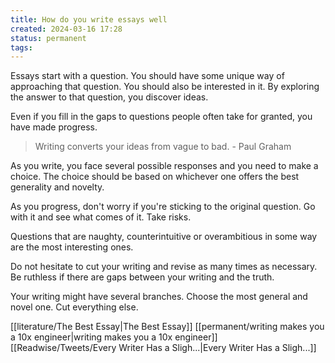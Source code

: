 ```yaml
---
title: How do you write essays well
created: 2024-03-16 17:28
status: permanent
tags:
---
```

Essays start with a question. You should have some unique way of approaching that question. You should also be interested in it. By exploring the answer to that question, you discover ideas.

Even if you fill in the gaps to questions people often take for granted, you have made progress.

> Writing converts your ideas from vague to bad.
> \- Paul Graham

As you write, you face several possible responses and you need to make a choice. The choice should be based on whichever one offers the best generality and novelty.

As you progress, don't worry if you're sticking to the original question. Go with it and see what comes of it. Take risks.

Questions that are naughty, counterintuitive or overambitious in some way are the most interesting ones.

Do not hesitate to cut your writing and revise as many times as necessary. Be ruthless if there are gaps between your writing and the truth.

Your writing might have several branches. Choose the most general and novel one. Cut everything else.

[[literature/The Best Essay|The Best Essay]]
[[permanent/writing makes you a 10x engineer|writing makes you a 10x engineer]]
[[Readwise/Tweets/Every Writer Has a Sligh...|Every Writer Has a Sligh...]]